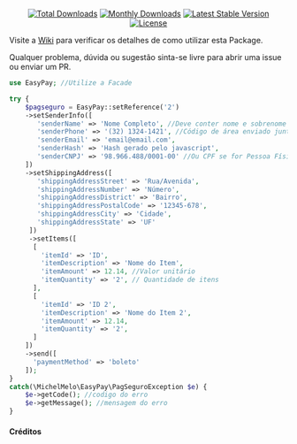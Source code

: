 
<p align="center">
<a href="https://packagist.org/packages/michelmelo/laravel-easypay"><img src="https://poser.pugx.org/michelmelo/laravel-easypay/d/total.svg" alt="Total Downloads"></a>
<a href="https://packagist.org/packages/michelmelo/laravel-easypay"><img src="https://poser.pugx.org/michelmelo/laravel-easypay/d/monthly" alt="Monthly Downloads"></a>
<a href="https://packagist.org/packages/michelmelo/laravel-easypay"><img src="https://poser.pugx.org/michelmelo/laravel-easypay/v/stable.svg" alt="Latest Stable Version"></a>
<a href="https://laravel.com"><img src="https://img.shields.io/badge/laravel-5.*-ff69b4.svg?style=flat-square" alt="License"></a>
</p>

Visite a [Wiki](https://github.com/michelmelo/laravel-easypay/wiki) para verificar os detalhes de como utilizar esta Package.

Qualquer problema, dúvida ou sugestão sinta-se livre para abrir uma issue ou enviar um PR.

```php
use EasyPay; //Utilize a Facade

try {
    $pagseguro = EasyPay::setReference('2')
    ->setSenderInfo([
       'senderName' => 'Nome Completo', //Deve conter nome e sobrenome
       'senderPhone' => '(32) 1324-1421', //Código de área enviado junto com o telefone
       'senderEmail' => 'email@email.com',
       'senderHash' => 'Hash gerado pelo javascript',
       'senderCNPJ' => '98.966.488/0001-00' //Ou CPF se for Pessoa Física
    ])
    ->setShippingAddress([
       'shippingAddressStreet' => 'Rua/Avenida',
       'shippingAddressNumber' => 'Número',
       'shippingAddressDistrict' => 'Bairro',
       'shippingAddressPostalCode' => '12345-678',
       'shippingAddressCity' => 'Cidade',
       'shippingAddressState' => 'UF'
     ])
     ->setItems([
      [
        'itemId' => 'ID',
        'itemDescription' => 'Nome do Item',
        'itemAmount' => 12.14, //Valor unitário
        'itemQuantity' => '2', // Quantidade de itens
      ],
      [
        'itemId' => 'ID 2',
        'itemDescription' => 'Nome do Item 2',
        'itemAmount' => 12.14,
        'itemQuantity' => '2',
      ]
    ])
    ->send([
      'paymentMethod' => 'boleto'
    ]);
}
catch(\MichelMelo\EasyPay\PagSeguroException $e) {
    $e->getCode(); //codigo do erro
    $e->getMessage(); //mensagem do erro
}
```

#### Créditos


